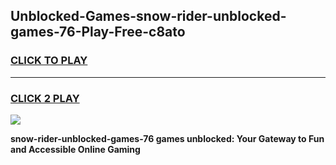 
## Unblocked-Games-snow-rider-unblocked-games-76-Play-Free-c8ato
<h3>
<a href="https://premium76.site?title=snow-rider-unblocked-games-76&ref=18A1">CLICK TO PLAY</a></h3>
<hr>

<h3>
<a href="https://premium76.site?title=snow-rider-unblocked-games-76&ref=18A1">CLICK 2 PLAY</a>
  
</h3>

<a href="https://premium76.site?title=snow-rider-unblocked-games-76&ref=18A1"><img src="https://clearcache.store/games.png"></a>


**snow-rider-unblocked-games-76 games unblocked: Your Gateway to Fun and Accessible Online Gaming**
